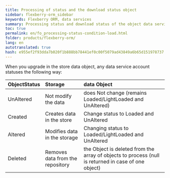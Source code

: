 ```yaml
--- 
title: Processing of status and the download status object 
sidebar: flexberry-orm_sidebar 
keywords: Flexberry ORM, data services 
summary: Processing status and download status of the object data services 
toc: true 
permalink: en/fo_processing-status-condition-load.html 
folder: products/flexberry-orm/ 
lang: en 
autotranslated: true 
hash: e955ef2f93dda7b020f1b888bb78441ef0c00f5079ad43849a6b65d151978737 
--- 
```


When you upgrade in the store data object, any data service account statuses the following way: 

| **ObjectStatus**| **Storage**| **data Object**| 
|:----------------|:----------------|:----------------| 
| UnAltered| Not modify the data| does Not change (remains Loaded/LightLoaded and UnAltered)| 
| Created| Creates data in the store| Change status to Loaded and UnAltered| 
| Altered| Modifies data in the storage| Changing status to Loaded/LightLoaded and UnAltered| 
| Deleted| Removes data from the repository| the Object is deleted from the array of objects to process (null is returned in case of one object)|


